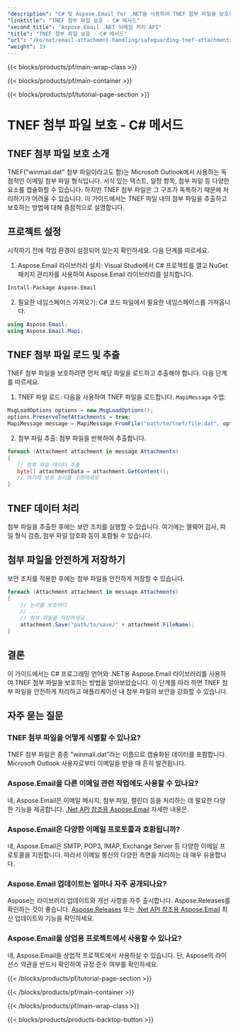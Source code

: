 ```yaml
---
"description": "C# 및 Aspose.Email for .NET을 사용하여 TNEF 첨부 파일을 보호하는 방법을 알아보세요. 소스 코드가 포함된 단계별 가이드입니다."
"linktitle": "TNEF 첨부 파일 보호 - C# 메서드"
"second_title": "Aspose.Email .NET 이메일 처리 API"
"title": "TNEF 첨부 파일 보호 - C# 메서드"
"url": "/ko/net/email-attachment-handling/safeguarding-tnef-attachments-csharp-method/"
"weight": 19
---
```


{{< blocks/products/pf/main-wrap-class >}}

{{< blocks/products/pf/main-container >}}

{{< blocks/products/pf/tutorial-page-section >}}

# TNEF 첨부 파일 보호 - C# 메서드


## TNEF 첨부 파일 보호 소개

TNEF("winmail.dat" 첨부 파일이라고도 함)는 Microsoft Outlook에서 사용하는 독점적인 이메일 첨부 파일 형식입니다. 서식 있는 텍스트, 일정 항목, 첨부 파일 등 다양한 요소를 캡슐화할 수 있습니다. 하지만 TNEF 첨부 파일은 그 구조가 독특하기 때문에 처리하기가 어려울 수 있습니다. 이 가이드에서는 TNEF 파일 내의 첨부 파일을 추출하고 보호하는 방법에 대해 중점적으로 설명합니다.

## 프로젝트 설정

시작하기 전에 작업 환경이 설정되어 있는지 확인하세요. 다음 단계를 따르세요.

1. Aspose.Email 라이브러리 설치: Visual Studio에서 C# 프로젝트를 열고 NuGet 패키지 관리자를 사용하여 Aspose.Email 라이브러리를 설치합니다.

```bash
Install-Package Aspose.Email
```

2. 필요한 네임스페이스 가져오기: C# 코드 파일에서 필요한 네임스페이스를 가져옵니다.

```csharp
using Aspose.Email;
using Aspose.Email.Mapi;
```

## TNEF 첨부 파일 로드 및 추출

TNEF 첨부 파일을 보호하려면 먼저 해당 파일을 로드하고 추출해야 합니다. 다음 단계를 따르세요.

1. TNEF 파일 로드: 다음을 사용하여 TNEF 파일을 로드합니다. `MapiMessage` 수업:

```csharp
MsgLoadOptions options = new MsgLoadOptions();
options.PreserveTnefAttachments = true;
MapiMessage message = MapiMessage.FromFile("path/to/tnef/file.dat", options);
```

2. 첨부 파일 추출: 첨부 파일을 반복하여 추출합니다.

```csharp
foreach (Attachment attachment in message.Attachments)
{
   // 첨부 파일 데이터 추출
   byte[] attachmentData = attachment.GetContent();
   // 여기에 보호 논리를 구현하세요
}
```

## TNEF 데이터 처리

첨부 파일을 추출한 후에는 보안 조치를 실행할 수 있습니다. 여기에는 맬웨어 검사, 파일 형식 검증, 첨부 파일 암호화 등이 포함될 수 있습니다.

## 첨부 파일을 안전하게 저장하기

보안 조치를 적용한 후에는 첨부 파일을 안전하게 저장할 수 있습니다.

```csharp
foreach (Attachment attachment in message.Attachments)
{
    // 논리를 보호하다
    // ...
    // 첨부 파일을 저장하세요
    attachment.Save("path/to/save/" + attachment.FileName);
}
```

## 결론

이 가이드에서는 C# 프로그래밍 언어와 .NET용 Aspose.Email 라이브러리를 사용하여 TNEF 첨부 파일을 보호하는 방법을 알아보았습니다. 이 단계를 따라 하면 TNEF 첨부 파일을 안전하게 처리하고 애플리케이션 내 첨부 파일의 보안을 강화할 수 있습니다.

## 자주 묻는 질문

### TNEF 첨부 파일을 어떻게 식별할 수 있나요?

TNEF 첨부 파일은 종종 "winmail.dat"라는 이름으로 캡슐화된 데이터를 포함합니다. Microsoft Outlook 사용자로부터 이메일을 받을 때 흔히 발견됩니다.

### Aspose.Email을 다른 이메일 관련 작업에도 사용할 수 있나요?

네, Aspose.Email은 이메일 메시지, 첨부 파일, 캘린더 등을 처리하는 데 필요한 다양한 기능을 제공합니다. [.Net API 참조용 Aspose.Email](https://reference.aspose.com/email/net) 자세한 내용은.

### Aspose.Email은 다양한 이메일 프로토콜과 호환됩니까?

네, Aspose.Email은 SMTP, POP3, IMAP, Exchange Server 등 다양한 이메일 프로토콜을 지원합니다. 따라서 이메일 통신의 다양한 측면을 처리하는 데 매우 유용합니다.

### Aspose.Email 업데이트는 얼마나 자주 공개되나요?

Aspose는 라이브러리 업데이트와 개선 사항을 자주 출시합니다. Aspose.Releases를 확인하는 것이 좋습니다. [Aspose.Releases](https://releases.aspose.com/email/net/) 또는 [.Net API 참조용 Aspose.Email](https://reference.aspose.com/email/net) 최신 업데이트와 기능을 확인하세요.

### Aspose.Email을 상업용 프로젝트에서 사용할 수 있나요?

네, Aspose.Email을 상업적 프로젝트에서 사용하실 수 있습니다. 단, Aspose의 라이선스 약관을 반드시 확인하여 규정 준수 여부를 확인하세요.

{{< /blocks/products/pf/tutorial-page-section >}}

{{< /blocks/products/pf/main-container >}}

{{< /blocks/products/pf/main-wrap-class >}}

{{< blocks/products/products-backtop-button >}}